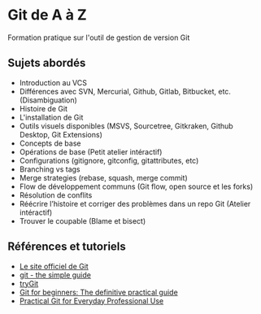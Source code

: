# Git de A à Z

Formation pratique sur l'outil de gestion de version Git

## Sujets abordés

- Introduction au VCS
- Différences avec SVN, Mercurial, Github, Gitlab, Bitbucket, etc. (Disambiguation)
- Histoire de Git
- L'installation de Git
- Outils visuels disponibles (MSVS, Sourcetree, Gitkraken, Github Desktop, Git Extensions)
- Concepts de base
- Opérations de base (Petit atelier intéractif)
- Configurations (gitignore, gitconfig, gitattributes, etc)
- Branching vs tags
- Merge strategies (rebase, squash, merge commit)
- Flow de développement communs (Git flow, open source et les forks)
- Résolution de conflits
- Réécrire l’histoire et corriger des problèmes dans un repo Git (Atelier intéractif)
- Trouver le coupable (Blame et bisect)

## Références et tutoriels

- [Le site officiel de Git](https://git-scm.com/)
- [git - the simple guide](http://rogerdudler.github.io/git-guide/)
- [tryGit](https://try.github.io/)
- [Git for beginners: The definitive practical guide](https://stackoverflow.com/q/315911/1218980)
- [Practical Git for Everyday Professional Use](https://egghead.io/courses/practical-git-for-everyday-professional-use)

